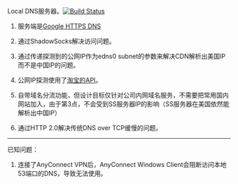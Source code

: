 Local DNS服务器。[![Build Status](https://travis-ci.org/ayanamist/gdns-go.png?branch=master)](https://travis-ci.org/shadowsocks/shadowsocks-go)

1. 服务端是[Google HTTPS DNS](https://developers.google.com/speed/public-dns/docs/dns-over-https)

2. 通过ShadowSocks解决访问问题。

3. 通过传递探测到的公网IP作为edns0 subnet的参数来解决CDN解析出美国IP而不是中国IP的问题。

4. 公网IP探测使用了[淘宝的API](http://ip.taobao.com/instructions.php)。

5. 自带域名分流功能，但设计目标仅针对公司内网域名服务，不需要把常用国内网站加入，由于第3点，不会受到SS服务器IP的影响（SS服务器在美国依然能解析出中国IP）

6. 通过HTTP 2.0解决传统DNS over TCP缓慢的问题。

----

已知问题：

1. 连接了AnyConnect VPN后，AnyConnect Windows Client会阻断访问本地53端口的DNS，导致无法使用。